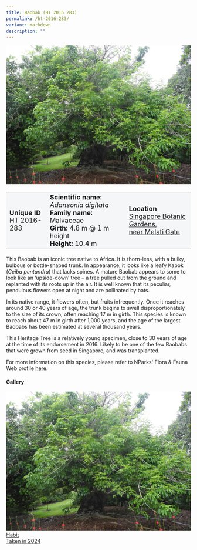 ```yaml
---
title: Baobab (HT 2016 283)
permalink: /ht-2016-283/
variant: markdown
description: ""
---
```

<div class="isomer-image-wrapper">
<img src="/images/Heritage_trees_photos/adadig_ht2016-283_habit.jpg">
</div><table style="minWidth: 100px; font-size: 18px; background: #F4F6F7">
<tbody><tr>
<td rowspan="1" colspan="1">
<strong>Unique ID</strong>
<br>HT 2016-283
</td>
<td rowspan="1" colspan="1">
	<strong>Scientific name:</strong> <em>Adansonia digitata</em>
<br><strong>Family name: </strong>Malvaceae
<br><strong>Girth: </strong>4.8 m @ 1 m height
<br><strong>Height: </strong>10.4 m
</td>
<td rowspan="1" colspan="1">
<strong>Location</strong><a href="https://www.onemap.gov.sg/?lat=1.3209199999611885&amp;lng=103.81455999995923">
 <br>Singapore Botanic Gardens,<br>near Melati Gate</a>
</td>
</tr>
</tbody>
</table>
<p>This Baobab is an iconic tree native to Africa. It is thorn-less, with a bulky, bulbous or bottle-shaped trunk. In appearance, it looks like a leafy Kapok (<em>Ceiba pentandra</em>) that lacks spines. A mature Baobab appears to some to look like an ‘upside-down’ tree – a tree pulled out from the ground and replanted with its roots up in the air. It is well known that its peculiar, pendulous flowers open at night and are pollinated by bats.</p>
  
<p>In its native range, it flowers often, but fruits infrequently. Once it reaches around 30 or 40 years of age, the trunk begins to swell disproportionately to the size of its crown, often reaching 17 m in girth. This species is known to reach about 47 m in girth after 1,000 years, and the age of the largest Baobabs has been estimated at several thousand years.</p>
  
<p>This Heritage Tree is a relatively young specimen, close to 30 years of age at the time of its endorsement in 2016. Likely to be one of the few Baobabs that were grown from seed in Singapore, and was transplanted.</p>

<p>For more information on this species, please refer to NParks' Flora &amp; Fauna Web profile <a href="https://www.nparks.gov.sg/florafaunaweb/flora/2/6/2696">here</a>.</p>

<h4><b>Gallery</b></h4>
<div class="isomer-card-grid">
<a href="/images/Heritage_trees_photos/adadig_ht2016-283_habit.jpg" class="isomer-card">
<div class="isomer-card-image">
<div class="isomer-image-wrapper"><img src="/images/Heritage_trees_photos/adadig_ht2016-283_habit.jpg"></div></div>
<div class="isomer-card-body"><div class="isomer-card-title">Habit</div><div class="isomer-card-description">Taken in 2024</div></div></a><p></p></div>